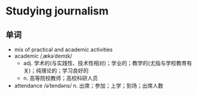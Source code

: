 # Studying journalism

## 单词
- mix of practical and academic activities
- academic /ˌækəˈdemɪk/
  - adj. 学术的(与实践性、技术性相对)；学业的；教学的(尤指与学校教育有关)；纯理论的；学习良好的
  - n. 高等院校教师；高校科研人员
- attendance /əˈtendəns/ n. 出席；参加；上学；到场；出席人数
